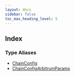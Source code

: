 ```yaml
---
layout: docs
sidebar: false
toc_max_heading_level: 5
---
```


## Index

### Type Aliases

- [ChainConfig](type-aliases/ChainConfig.md)
- [ChainConfigArbitrumParams](type-aliases/ChainConfigArbitrumParams.md)
